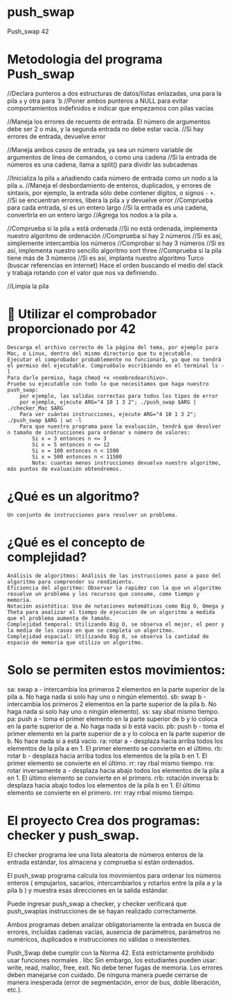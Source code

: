 # push_swap
Push_swap 42

Metodologia del programa Push_swap
===============================================
//Declara punteros a dos estructuras de datos/listas enlazadas, una para la pila `a` y otra para `b
	//Poner ambos punteros a NULL para evitar comportamientos indefinidos e indicar que empezamos con pilas vacías

//Maneja los errores de recuento de entrada. El número de argumentos debe ser 2 o más, y la segunda entrada no debe estar vacía.
	//Si hay errores de entrada, devuelve error

//Maneja ambos casos de entrada, ya sea un número variable de argumentos de línea de comandos, o como una cadena
	//Si la entrada de números es una cadena, llama a split() para dividir las subcadenas

//Inicializa la pila `a` añadiendo cada número de entrada como un nodo a la pila `a`.
	//Maneja el desbordamiento de enteros, duplicados, y errores de sintaxis, por ejemplo, la entrada sólo debe contener dígitos, o signos `-` `+`.
		//Si se encuentran errores, libera la pila `a` y devuelve error
	//Comprueba para cada entrada, si es un entero largo
		//Si la entrada es una cadena, convertirla en un entero largo 
	//Agrega los nodos a la pila `a`.

//Comprueba si la pila `a` está ordenada
	//Si no está ordenada, implementa nuestro algoritmo de ordenación 
		//Comprueba si hay 2 números
			//Si es así, simplemente intercambia los números
		//Comprobar si hay 3 números
			//Si es así, implementa nuestro sencillo algoritmo sort three
		//Comprueba si la pila tiene más de 3 números
			//Si es así, implanta nuestro algoritmo Turco (buscar referencias en internet) Hace el orden buscando el medio del stack y trabaja rotando 			con el valor que nos va definiendo.

//Limpia la pila


🔷 Utilizar el comprobador proporcionado por 42
============================================================

    Descarga el archivo correcto de la página del tema, por ejemplo para Mac, o Linux, dentro del mismo directorio que tu ejecutable.
    Ejecutar el comprobador probablemente no funcionará, ya que no tendrá el permiso del ejecutable. Compruébalo escribiendo en el terminal ls -l
    Para darle permiso, haga chmod +x <nombredearchivo>.
    Pruebe su ejecutable con todo lo que necesitamos que haga nuestro push_swap:
        por ejemplo, las salidas correctas para todos los tipos de error
        por ejemplo, ejecute ARG="4 10 1 3 2"; ./push_swap $ARG | ./checker_Mac $ARG 
        Para ver cuántas instrucciones, ejecute ARG="4 10 1 3 2"; ./push_swap $ARG | wc -l
        Para que nuestro programa pase la evaluación, tendrá que devolver n tamaño de instrucciones para ordenar x número de valores:
            Si x = 3 entonces n <= 3
            Si x = 5 entonces n <= 12
            Si x = 100 entonces n < 1500
            Si x = 500 entonces n < 11500
            Nota: cuantas menos instrucciones devuelva nuestro algoritmo, más puntos de evaluación obtendremos.

¿Qué es un algoritmo?
============================================

    Un conjunto de instrucciones para resolver un problema.


¿Qué es el concepto de complejidad?
====================================================

    Análisis de algoritmos: Análisis de las instrucciones paso a paso del algoritmo para comprender su rendimiento.
    Eficiencia del algoritmo: Observar la rapidez con la que un algoritmo resuelve un problema y los recursos que consume, como tiempo y memoria.
    Notación asintótica: Uso de notaciones matemáticas como Big O, Omega y Theta para analizar el tiempo de ejecución de un algoritmo a medida que el problema aumenta de tamaño.
    Complejidad temporal: Utilizando Big O, se observa el mejor, el peor y la media de los casos en que se completa un algoritmo.
    Complejidad espacial: Utilizando Big 0, se observa la cantidad de espacio de memoria que utiliza un algoritmo.

Solo se permiten estos movimientos:
=======================================

sa: swap a - intercambia los primeros 2 elementos en la parte superior de la pila a. No haga nada si solo hay uno o ningún elemento).
sb: swap b - intercambia los primeros 2 elementos en la parte superior de la pila b. No haga nada si solo hay uno o ningún elemento).
ss: say sbal mismo tiempo.
pa: push a - toma el primer elemento en la parte superior de b y lo coloca en la parte superior de a. No haga nada si b está vacío.
pb: push b - toma el primer elemento en la parte superior de a y lo coloca en la parte superior de b. No hace nada si a está vacío.
ra: rotar a - desplaza hacia arriba todos los elementos de la pila a en 1. El primer elemento se convierte en el último.
rb: rotar b - desplaza hacia arriba todos los elementos de la pila b en 1. El primer elemento se convierte en el último.
rr: ray rbal mismo tiempo.
rra: rotar inversamente a - desplaza hacia abajo todos los elementos de la pila a en 1. El último elemento se convierte en el primero.
rrb: rotación inversa b: desplaza hacia abajo todos los elementos de la pila b en 1. El último elemento se convierte en el primero.
rrr: rray rrbal mismo tiempo.

El proyecto
Crea dos programas: checker y push_swap.
=========================================

El checker programa lee una lista aleatoria de números enteros de la entrada estándar, los almacena y comprueba si están ordenados.

El push_swap programa calcula los movimientos para ordenar los números enteros ( empujarlos, sacarlos, intercambiarlos y rotarlos entre la pila a y la pila b ) y muestra esas direcciones en la salida estándar.

Puede ingresar push_swap a checker, y checker verificará que push_swaplas instrucciones de se hayan realizado correctamente.

Ambos programas deben analizar obligatoriamente la entrada en busca de errores, incluidas cadenas vacías, ausencia de parámetros, parámetros no numéricos, duplicados e instrucciones no válidas o inexistentes.

Push_Swap debe cumplir con la Norma 42.
Está estrictamente prohibido usar funciones normales . libc Sin embargo, los estudiantes pueden usar: write, read, malloc, free, exit. No debe tener fugas de memoria. Los errores deben manejarse con cuidado.
De ninguna manera puede cerrarse de manera inesperada (error de segmentación, error de bus, doble liberación, etc.).



